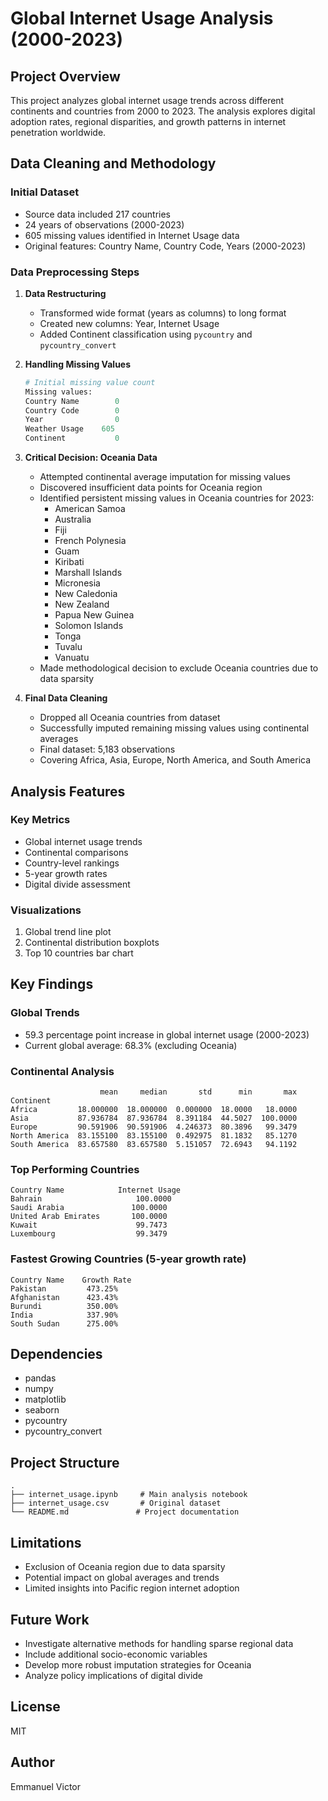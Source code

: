 # Global Internet Usage Analysis (2000-2023)

## Project Overview
This project analyzes global internet usage trends across different continents and countries from 2000 to 2023. The analysis explores digital adoption rates, regional disparities, and growth patterns in internet penetration worldwide.

## Data Cleaning and Methodology

### Initial Dataset
- Source data included 217 countries
- 24 years of observations (2000-2023)
- 605 missing values identified in Internet Usage data
- Original features: Country Name, Country Code, Years (2000-2023)

### Data Preprocessing Steps

1. **Data Restructuring**
   - Transformed wide format (years as columns) to long format
   - Created new columns: Year, Internet Usage
   - Added Continent classification using `pycountry` and `pycountry_convert`

2. **Handling Missing Values**
   ```python
   # Initial missing value count
   Missing values:
   Country Name        0
   Country Code        0
   Year                0
   Weather Usage    605
   Continent           0
   ```

3. **Critical Decision: Oceania Data**
   - Attempted continental average imputation for missing values
   - Discovered insufficient data points for Oceania region
   - Identified persistent missing values in Oceania countries for 2023:
     * American Samoa
     * Australia
     * Fiji
     * French Polynesia
     * Guam
     * Kiribati
     * Marshall Islands
     * Micronesia
     * New Caledonia
     * New Zealand
     * Papua New Guinea
     * Solomon Islands
     * Tonga
     * Tuvalu
     * Vanuatu
   - Made methodological decision to exclude Oceania countries due to data sparsity

4. **Final Data Cleaning**
   - Dropped all Oceania countries from dataset
   - Successfully imputed remaining missing values using continental averages
   - Final dataset: 5,183 observations
   - Covering Africa, Asia, Europe, North America, and South America

## Analysis Features

### Key Metrics
- Global internet usage trends
- Continental comparisons
- Country-level rankings
- 5-year growth rates
- Digital divide assessment

### Visualizations
1. Global trend line plot
2. Continental distribution boxplots
3. Top 10 countries bar chart

## Key Findings

### Global Trends
- 59.3 percentage point increase in global internet usage (2000-2023)
- Current global average: 68.3% (excluding Oceania)

### Continental Analysis
```
                    mean     median       std      min       max
Continent                                                       
Africa         18.000000  18.000000  0.000000  18.0000   18.0000
Asia           87.936784  87.936784  8.391184  44.5027  100.0000
Europe         90.591906  90.591906  4.246373  80.3896   99.3479
North America  83.155100  83.155100  0.492975  81.1832   85.1270
South America  83.657580  83.657580  5.151057  72.6943   94.1192
```

### Top Performing Countries
```
Country Name            Internet Usage
Bahrain                     100.0000
Saudi Arabia               100.0000
United Arab Emirates       100.0000
Kuwait                      99.7473
Luxembourg                  99.3479
```

### Fastest Growing Countries (5-year growth rate)
```
Country Name    Growth Rate
Pakistan         473.25%
Afghanistan      423.43%
Burundi          350.00%
India            337.90%
South Sudan      275.00%
```

## Dependencies
- pandas
- numpy
- matplotlib
- seaborn
- pycountry
- pycountry_convert

## Project Structure
```
.
├── internet_usage.ipynb     # Main analysis notebook
├── internet_usage.csv       # Original dataset
└── README.md               # Project documentation
```

## Limitations
- Exclusion of Oceania region due to data sparsity
- Potential impact on global averages and trends
- Limited insights into Pacific region internet adoption

## Future Work
- Investigate alternative methods for handling sparse regional data
- Include additional socio-economic variables
- Develop more robust imputation strategies for Oceania
- Analyze policy implications of digital divide

## License
MIT

## Author
Emmanuel Victor 
